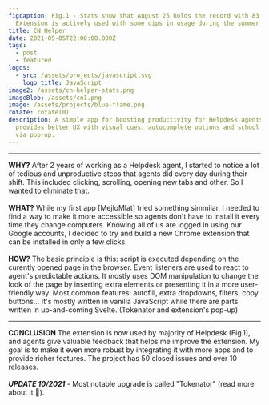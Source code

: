 ```yaml
---
figcaption: Fig.1 - Stats show that August 25 holds the record with 83 users.
  Extension is actively used with some dips in usage during the summer.
title: CN Helper
date: 2021-05-05T22:00:00.000Z
tags:
  - post
  - featured
logos:
  - src: /assets/projects/javascript.svg
    logo_title: JavaScript
image2: /assets/cn-helper-stats.png
imageBlob: /assets/cn1.png
image: /assets/projects/blue-flame.png
rotate: rotate(0)
description: A simple app for boosting productivity for Helpdesk agents. It
  provides better UX with visual cues, autocomplete options and school search
  via pop-up.
---
```


---
__WHY?__
After 2 years of working as a Helpdesk agent, I started to notice a lot of tedious and unproductive steps that agents did every day during their shift. This included clicking, scrolling, opening new tabs and other. So I wanted to eliminate that.
\
\
__WHAT?__
While my first app [MejloMlat] tried something simmilar, I needed to find a way to make it more accessible so agents don't have to install it every time they change computers. Knowing all of us are logged in using our Google accounts, I decided to try and build a new Chrome extension that can be installed in only a few clicks.
\
\
__HOW?__
The basic principle is this: script is executed depending on the curently opened page in the browser. Event listeners are used to react to agent's predictable actions. It mostly uses DOM manipulation to change the look of the page by inserting extra elements or presenting it in a more user-friendly way. 
Most common features: autofill, extra dropdowns, filters, copy buttons...
It's mostly written in vanilla JavaScript while there are parts written in up-and-coming Svelte. (Tokenator and extension's pop-up)

---
__CONCLUSION__
The extension is now used by majority of Helpdesk (Fig.1), and agents give valuable feedback that helps me improve the extension. My goal is to make it even more robust by integrating it with more apps and to provide richer features. The project has 50 closed issues and over 10 releases. 
\
\
**_UPDATE 10/2021_** -  Most notable upgrade is called "Tokenator" (read more about it 🔗).
